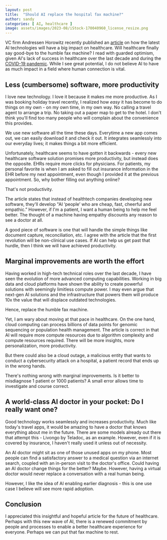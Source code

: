 ```yaml
---
layout: post
title:  "Should AI replace the hospital fax machine?"
author: sandy
categories: [ AI, healthcare ]
image: assets/images/2023-08/iStock-170040960_license_resize.png
---
```


VC firm Andressen Horowitz recently published an <a href="https://a16z.com/2023/08/02/where-will-ai-have-the-biggest-impact-healthcare/" target="_blank">article</a> on how the latest AI technologies will have a big impact on healthcare.  Will healthcare finally say good-bye to the humble fax machine?  I read with guarded optimism, given AI's lack of success in healthcare over the last decade and during the [COVID-19 pandemic](https://hbr.org/2022/03/why-ai-failed-to-live-up-to-its-potential-during-the-pandemic).  While I see great potential, I do not believe AI to have as much impact in a field where human connection is vital.

## Less (cumbersome) software, more productivity
I love new technology.  I love it because it makes me more productive.  As I was booking holiday travel recently, I realized how *easy* it has become to do things on my own - on my own time, in my own way.  No calling a travel agent to arrange a trip.  No taking out a paper map to get to the hotel.  I don't think you'll find too many people who will complain about the convenience this provides.

We use new software all the time these days.  Everytime a new app comes out, we can easily download it and check it out.  It integrates seamlessly into our everyday lives; it makes things a bit more efficient.

Unfortunately, healthcare seems to have gotten it backwards -
every new healthcare software solution promises more productivity, but instead does the opposite.  EHRs require more clicks for physicians.  For patients, my personal favorite is when I am asked to fill out insurance information in the EHR before my next appointment, even though I provided it at the previous appointment.  So, why bother filling out anything online?

That's not productivity.

The article states that instead of healthtech companies developing new software, they'll develop "AI ‘people’ who are cheap, fast, cheerful and empathic.”  However, if I'm a patient, I want a human being to help me feel better.  The thought of a machine having empathy discounts any reason to see a doctor at all.

A good piece of software is one that will handle the simple things like document capture, reconciliation, etc.  I agree with the article that the first revolution will be non-clinical use cases.  If AI can help us get past that hurdle, then I think we will have achieved productivity.


## Marginal improvements are worth the effort
Having worked in high-tech technical roles over the last decade, I have seen the evolution of more advanced computing capabilities.  Working in big data and cloud platforms have shown the ability to create powerful solutions with seemingly limitless compute power.  I may even argue that next-gen AI solutions and the infrastructure that powers them will produce 10x the value that will displace outdated technologies.

Hence, replace the humble fax machine.

Yet, I am wary about moving at that pace in healthcare.  On the one hand, cloud computing can process billions of data points for genomic sequencing or population health management.  The article is correct in that AI will require more compute resources due to algorithm complexity and compute resources required.  There will be more insights, more personalization, more productivity.  

But there could also be a cloud outage, a malicious entity that wants to conduct a cybersecurity attack on a hospital, a patient record that ends up in the wrong hands.

There's nothing wrong with marginal improvements.  Is it better to misdiagnose 1 patient or 1000 patients?  A small error allows time to investigate and course correct.


## A world-class AI doctor in your pocket: Do I really want one?
Good technology works seamlessly and increases productivity.  Much like today's travel apps, it would be amazing to have a doctor that knows everything about me in the future.  There are some models already out there that attempt this - Livongo by Teladoc, as an example.  However, even if it is covered by insurance, I haven't really used it unless out of necessity.  

An AI doctor might sit as one of those unused apps on my phone.  Most people can find a satisfactory answer to a medical question via an internet search, coupled with an in-person visit to the doctor's office.  Could having an AI doctor change things for the better?  Maybe.  However, having a virtual doctor would never replace a conversation with a real human being.

However, I like the idea of AI enabling earlier diagnosis - this is one use case I believe will see more rapid adoption. 

## Conclusion

I appreciated this insightful and hopeful article for the future of healthcare.  Perhaps with this new wave of AI, there is a renewed commitment by people and processes to enable a better healthcare experience for everyone.  Perhaps we can put that fax machine to rest.
